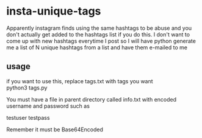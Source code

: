 # insta-unique-tags

Apparently instagram finds using the same hashtags to be abuse and you don't
actually get added to the hashtags list if you do this. I don't want to come
up with new hashtags everytime I post so I will have python generate me a list
of N unique hashtags from a list and have them e-mailed to me


## usage
if you want to use this, replace tags.txt with tags you want <br/>
python3 tags.py

You must have a file in parent directory called info.txt
with encoded username and password such as

testuser
testpass

Remember it must be Base64Encoded

